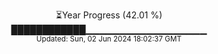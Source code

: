 <p align="center">
⏳Year Progress (42.01 %)<br>
████████████▁▁▁▁▁▁▁▁▁▁▁▁▁▁▁▁▁▁ <br>
<sub>Updated: Sun, 02 Jun 2024 18:02:37 GMT</sub>
</p>

